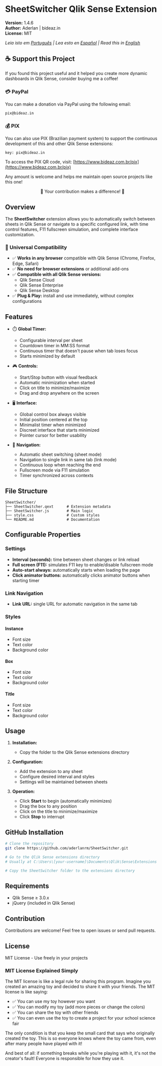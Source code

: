 # SheetSwitcher Qlik Sense Extension

**Version:** 1.4.6  
**Author:** Aderlan | bideaz.in  
**License:** MIT

*Leia isto em [Português](readme.md) | Lea esto en [Español](README_ES.md) | Read this in [English](README_EN.md)*

## ☕ Support this Project

If you found this project useful and it helped you create more dynamic dashboards in Qlik Sense, consider buying me a coffee!

### 💳 PayPal

You can make a donation via PayPal using the following email:

```
pix@bideaz.in
```

### 💰 PIX

You can also use PIX (Brazilian payment system) to support the continuous development of this and other Qlik Sense extensions:

```
key: pix@bideaz.in
```

To access the PIX QR code, visit: [https://www.bideaz.com.br/pix](https://www.bideaz.com.br/pix)

Any amount is welcome and helps me maintain open source projects like this one!

<p align="center">
🙏 Your contribution makes a difference! 🙏
</p>

## Overview

The **SheetSwitcher** extension allows you to automatically switch between sheets in Qlik Sense or navigate to a specific configured link, with time control features, F11 fullscreen simulation, and complete interface customization.

### 💯 Universal Compatibility

- ✅ **Works in any browser** compatible with Qlik Sense (Chrome, Firefox, Edge, Safari)
- ✅ **No need for browser extensions** or additional add-ons
- ✅ **Compatible with all Qlik Sense versions:**
  - Qlik Sense Cloud
  - Qlik Sense Enterprise
  - Qlik Sense Desktop
- ✅ **Plug & Play:** install and use immediately, without complex configurations

## Features

- ⏱️ **Global Timer:**
  - Configurable interval per sheet
  - Countdown timer in MM:SS format
  - Continuous timer that doesn't pause when tab loses focus
  - Starts minimized by default

- 🎮 **Controls:**
  - Start/Stop button with visual feedback
  - Automatic minimization when started
  - Click on title to minimize/maximize
  - Drag and drop anywhere on the screen

- 🖥️ **Interface:**
  - Global control box always visible
  - Initial position centered at the top
  - Minimalist timer when minimized
  - Discreet interface that starts minimized
  - Pointer cursor for better usability

- 🔄 **Navigation:**
  - Automatic sheet switching (sheet mode)
  - Navigation to single link in same tab (link mode)
  - Continuous loop when reaching the end
  - Fullscreen mode via F11 simulation
  - Timer synchronized across contexts

## File Structure

```
SheetSwitcher/
├── SheetSwitcher.qext      # Extension metadata
├── SheetSwitcher.js        # Main logic
├── style.css               # Custom styles
└── README.md               # Documentation
```

## Configurable Properties

### Settings
- **Interval (seconds):** time between sheet changes or link reload
- **Full screen (F11):** simulates F11 key to enable/disable fullscreen mode
- **Auto-start always:** automatically starts when loading the page
- **Click animator buttons:** automatically clicks animator buttons when starting timer

### Link Navigation
- **Link URL:** single URL for automatic navigation in the same tab

### Styles
#### Instance
- Font size
- Text color
- Background color

#### Box
- Font size
- Text color
- Background color

#### Title
- Font size
- Text color
- Background color

## Usage

1. **Installation:**
   - Copy the folder to the Qlik Sense extensions directory

2. **Configuration:**
   - Add the extension to any sheet
   - Configure desired interval and styles
   - Settings will be maintained between sheets

3. **Operation:**
   - Click **Start** to begin (automatically minimizes)
   - Drag the box to any position
   - Click on the title to minimize/maximize
   - Click **Stop** to interrupt

## GitHub Installation

```bash
# Clone the repository
git clone https://github.com/aderlanrm/SheetSwitcher.git

# Go to the Qlik Sense extensions directory
# Usually at C:\Users\[your-username]\Documents\Qlik\Sense\Extensions

# Copy the SheetSwitcher folder to the extensions directory
```

## Requirements

- Qlik Sense ≥ 3.0.x
- jQuery (included in Qlik Sense)

## Contribution

Contributions are welcome! Feel free to open issues or send pull requests.

## License

MIT License - Use freely in your projects

### MIT License Explained Simply

The MIT license is like a legal rule for sharing this program. Imagine you created an amazing toy and decided to share it with your friends. The MIT license is like saying:

- ✅ You can use my toy however you want
- ✅ You can modify my toy (add more pieces or change the colors)
- ✅ You can share the toy with other friends
- ✅ You can even use the toy to create a project for your school science fair

The only condition is that you keep the small card that says who originally created the toy. This is so everyone knows where the toy came from, even after many people have played with it!

And best of all: if something breaks while you're playing with it, it's not the creator's fault! Everyone is responsible for how they use it.